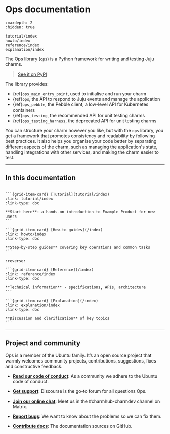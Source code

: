 # Ops documentation

```{toctree}
:maxdepth: 2
:hidden: true

tutorial/index
howto/index
reference/index
explanation/index
```



The Ops library (`ops`) is a Python framework for writing and testing Juju charms.

> [See it on PyPI](https://pypi.org/project/ops/)

The library provides:

- {ref}`ops_main_entry_point`, used to initialise and run your charm
- {ref}`ops`, the API to respond to Juju events and manage the application
- {ref}`ops_pebble`, the Pebble client, a low-level API for Kubernetes containers
- {ref}`ops_testing`, the recommended API for unit testing charms
- {ref}`ops_testing_harness`, the deprecated API for unit testing charms

You can structure your charm however you like, but with the `ops` library, you get a framework that promotes consistency and readability by following best practices. It also helps you organise your code better by separating different aspects of the charm, such as managing the application's state, handling integrations with other services, and making the charm easier to test.


---------

## In this documentation

````{grid} 1 1 2 2

```{grid-item-card} [Tutorial](tutorial/index)
:link: tutorial/index
:link-type: doc

**Start here**: a hands-on introduction to Example Product for new users
```

```{grid-item-card} [How-to guides](/index)
:link: howto/index
:link-type: doc

**Step-by-step guides** covering key operations and common tasks
```

````


````{grid} 1 1 2 2
:reverse:

```{grid-item-card} [Reference](/index)
:link: reference/index
:link-type: doc

**Technical information** - specifications, APIs, architecture
```

```{grid-item-card} [Explanation](/index)
:link: explanation/index
:link-type: doc

**Discussion and clarification** of key topics
```

````


---------


## Project and community

Ops is a member of the Ubuntu family. It’s an open source project that warmly welcomes community projects, contributions, suggestions, fixes and constructive feedback.

* **[Read our code of conduct](https://ubuntu.com/community/ethos/code-of-conduct)**:
As a community we adhere to the Ubuntu code of conduct.

* **[Get support](https://discourse.charmhub.io/)**:
Discourse is the go-to forum for all questions Ops.

* **[Join our online chat](https://matrix.to/#/#charmhub-ops:ubuntu.com)**:
Meet us in the #charmhub-charmdev channel on Matrix.

* **[Report bugs](https://github.com/canonical/operator/)**:
We want to know about the problems so we can fix them.

* **[Contribute docs](https://github.com/canonical/operator/tree/main/docs)**:
The documentation sources on GitHub.
